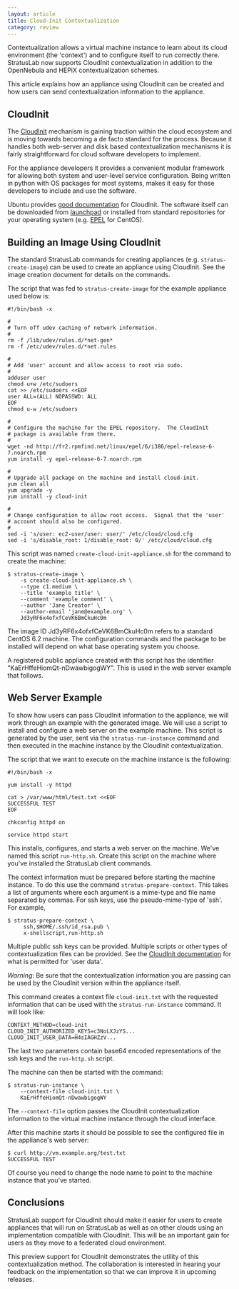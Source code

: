 ```yaml
---
layout: article
title: Cloud-Init Contextualization
category: review
---
```


Contextualization allows a virtual machine instance to learn about its
cloud environment (the 'context') and to configure itself to run
correctly there.  StratusLab now supports CloudInit contextualization
in addition to the OpenNebula and HEPiX contextualization schemes.

This article explains how an appliance using CloudInit can be created
and how users can send contextualization information to the
appliance. 

CloudInit
---------

The [CloudInit][ci-docs] mechanism is gaining traction within the
cloud ecosystem and is moving towards becoming a de facto standard for
the process.  Because it handles both web-server and disk based
contextualization mechanisms it is fairly straightforward for cloud
software developers to implement.

For the appliance developers it provides a convenient modular
framework for allowing both system and user-level service
configuration.  Being written in python with OS packages for most
systems, makes it easy for those developers to include and use the
software.

Ubuntu provides [good documentation][ci-docs] for CloudInit.  The
software itself can be downloaded from [launchpad][ci-code] or
installed from standard repositories for your operating system
(e.g. [EPEL][epel] for CentOS).


Building an Image Using CloudInit
---------------------------------

The standard StratusLab commands for creating appliances
(e.g. `stratus-create-image`) can be used to create an appliance using
CloudInit.  See the image creation document for details on the
commands.

The script that was fed to `stratus-create-image` for the example
appliance used below is: 

    #!/bin/bash -x 

    #
    # Turn off udev caching of network information.
    #
    rm -f /lib/udev/rules.d/*net-gen*
    rm -f /etc/udev/rules.d/*net.rules

    #
    # Add 'user' account and allow access to root via sudo.
    #
    adduser user
    chmod u+w /etc/sudoers
    cat >> /etc/sudoers <<EOF
    user ALL=(ALL) NOPASSWD: ALL
    EOF
    chmod u-w /etc/sudoers

    #
    # Configure the machine for the EPEL repository.  The CloudInit
    # package is available from there.
    #
    wget -nd http://fr2.rpmfind.net/linux/epel/6/i386/epel-release-6-7.noarch.rpm
    yum install -y epel-release-6-7.noarch.rpm

    #
    # Upgrade all package on the machine and install cloud-init.
    yum clean all 
    yum upgrade -y 
    yum install -y cloud-init

    #
    # Change configuration to allow root access.  Signal that the 'user'
    # account should also be configured.
    #
    sed -i 's/user: ec2-user/user: user/' /etc/cloud/cloud.cfg
    sed -i 's/disable_root: 1/disable_root: 0/' /etc/cloud/cloud.cfg

This script was named `create-cloud-init-appliance.sh` for the command
to create the machine:

    $ stratus-create-image \
        -s create-cloud-init-appliance.sh \
        --type c1.medium \
        --title 'example title' \
        --comment 'example comment' \
        --author 'Jane Creator' \
        --author-email 'jane@example.org' \
        Jd3yRF6x4ofxfCeVK6BmCkuHc0m 

The image ID Jd3yRF6x4ofxfCeVK6BmCkuHc0m refers to a standard CentOS
6.2 machine.  The configuration commands and the package to be
installed will depend on what base operating system you choose.

A registered public appliance created with this script has the
identifier "KaErHffeHiomQt-nDwawbigogWY".  This is used in the web
server example that follows.


Web Server Example
------------------

To show how users can pass CloudInit information to the appliance, we
will work through an example with the generated image.  We will use a
script to install and configure a web server on the example machine.
This script is generated by the user, sent via the
`stratus-run-instance` command and then executed in the machine
instance by the CloudInit contextualization.

The script that we want to execute on the machine instance is the
following: 

    #!/bin/bash -x

    yum install -y httpd 

    cat > /var/www/html/test.txt <<EOF
    SUCCESSFUL TEST
    EOF

    chkconfig httpd on 

    service httpd start

This installs, configures, and starts a web server on the machine.
We've named this script `run-http.sh`.  Create this script on the
machine where you've installed the StratusLab client commands. 

The context information must be prepared before starting the machine
instance.  To do this use the command `stratus-prepare-context`.  This
takes a list of arguments where each argument is a mime-type and file
name separated by commas.  For ssh keys, use the pseudo-mime-type of
'ssh'. For example, 

    $ stratus-prepare-context \
         ssh,$HOME/.ssh/id_rsa.pub \
         x-shellscript,run-http.sh

Multiple public ssh keys can be provided.  Multiple scripts or other
types of contextualization files can be provided.  See the [CloudInit
documentation][ci-docs] for what is permitted for 'user data'.

*Warning*: Be sure that the contextualization information you are
passing can be used by the CloudInit version within the appliance
itself.

This command creates a context file `cloud-init.txt` with the
requested information that can be used with the `stratus-run-instance`
command.  It will look like:

    CONTEXT_METHOD=cloud-init
    CLOUD_INIT_AUTHORIZED_KEYS=c3NoLXJzYS...
    CLOUD_INIT_USER_DATA=H4sIAGHZzV...

The last two parameters contain base64 encoded representations of the
ssh keys and the `run-http.sh` script.

The machine can then be started with the command:

    $ stratus-run-instance \
        --context-file cloud-init.txt \
        KaErHffeHiomQt-nDwawbigogWY

The `--context-file` option passes the CloudInit contextualization
information to the virtual machine instance through the cloud
interface.

After this machine starts it should be possible to see the configured
file in the appliance's web server: 

    $ curl http://vm.example.org/test.txt 
    SUCCESSFUL TEST

Of course you need to change the node name to point to the machine
instance that you've started. 


Conclusions
-----------

StratusLab support for CloudInit should make it easier for users to
create appliances that will run on StratusLab as well as on other
clouds using an implementation compatible with CloudInit.  This will
be an important gain for users as they move to a federated cloud
environment. 

This preview support for CloudInit demonstrates the utility of this
contextualization method.  The collaboration is interested in hearing
your feedback on the implementation so that we can improve it in
upcoming releases. 


[ci-docs]: https://help.ubuntu.com/community/CloudInit
[ci-code]: https://launchpad.net/cloud-init
[epel]: http://fedoraproject.org/wiki/EPEL

